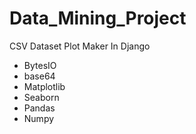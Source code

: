 # Data_Mining_Project
 
CSV Dataset Plot Maker In Django
- BytesIO
- base64
- Matplotlib 
- Seaborn
- Pandas 
- Numpy
